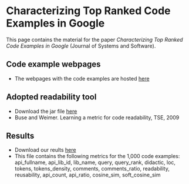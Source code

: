 # Characterizing Top Ranked Code Examples in Google

This page contains the material for the paper *Characterizing Top Ranked Code Examples in Google* (Journal of Systems and Software).

## Code example webpages

- The webpages with the code examples are hosted [here](https://homepages.dcc.ufmg.br/~andrehora/examples/index.html)

## Adopted readability tool

- Download the jar file [here](http://tinyurl.com/kzw43n6)
- Buse and Weimer. Learning a metric for code readability, TSE, 2009

## Results

- Download our reults [here](https://bit.ly/3hg02AD)
- This file contains the following metrics for the 1,000 code examples: api_fullname, api_lib_id, lib_name, query, query_rank, didactic, loc, tokens, tokens_density, comments, comments_ratio, readability, reusability, api_count, api_ratio, cosine_sim, soft_cosine_sim
